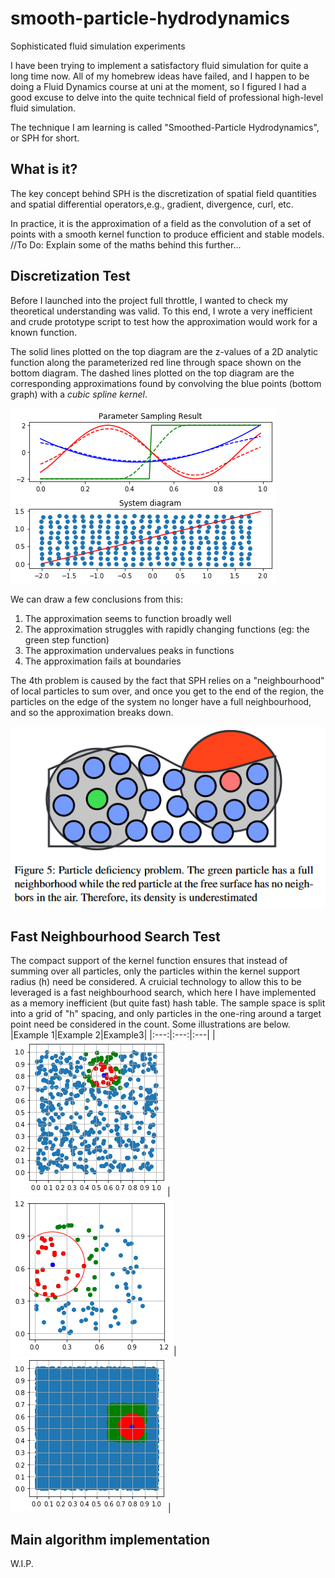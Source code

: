 # smooth-particle-hydrodynamics
Sophisticated fluid simulation experiments

I have been trying to implement a satisfactory fluid simulation for quite a long time now.
All of my homebrew ideas have failed, and I happen to be doing a Fluid Dynamics course at uni at the moment, so I figured I had a good excuse to delve into the quite technical field of professional high-level fluid simulation.

The technique I am learning is called "Smoothed-Particle Hydrodynamics", or SPH for short.

What is it?
-----
The key concept behind SPH is the discretization of spatial field quantities and spatial differential operators,e.g., gradient, divergence, curl, etc.

In practice, it is the approximation of a field as the convolution of a set of points with a smooth kernel function to produce efficient and stable models.
//To Do: Explain some of the maths behind this further...

Discretization Test
----
Before I launched into the project full throttle, I wanted to check my theoretical understanding was valid. To this end, I wrote a very inefficient and crude prototype script to test how the approximation would work for a known function.

The solid lines plotted on the top diagram are the z-values of a 2D analytic function along the parameterized red line through space shown on the bottom diagram. The dashed lines plotted on the top diagram are the corresponding approximations found by convolving the blue points (bottom graph) with a *cubic spline kernel*.

![test graph](kernel_test_results.png)

We can draw a few conclusions from this:
 1. The approximation seems to function broadly well
 2. The approximation struggles with rapidly changing functions (eg: the green step function)
 3. The approximation undervalues peaks in functions
 4. The approximation fails at boundaries

The 4th problem is caused by the fact that SPH relies on a "neighbourhood" of local particles to sum over, and once you get to the end of the region, the particles on the edge of the system no longer have a full neighbourhood, and so the approximation breaks down.

![neighbourhood problem](neighbourhood_problem.PNG)

Fast Neighbourhood Search Test
---
The compact support of the kernel function ensures that instead of summing over all particles, only the particles within the kernel support radius (h) need be considered. A cruicial technology to allow this to be leveraged is a fast neighbourhood search, which here I have implemented as a memory inefficient (but quite fast) hash table. The sample space is split into a grid of "h" spacing, and only particles in the one-ring around a target point need be considered in the count. Some illustrations are below.
|Example 1|Example 2|Example3|
|:---:|:---:|:---|
|![test1](neighbourhood_test_1.png)|![test2](neighbourhood_test_2.png)|![test3](neighbourhood_test_3.png)|


Main algorithm implementation
----


W.I.P.
